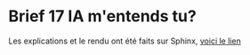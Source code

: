 # Brief 17 IA m'entends tu?

Les explications et le rendu ont été faits sur Sphinx, [voici le lien](https://sophana63.github.io/Brief_17-IA_mentends_tu/index.html)
